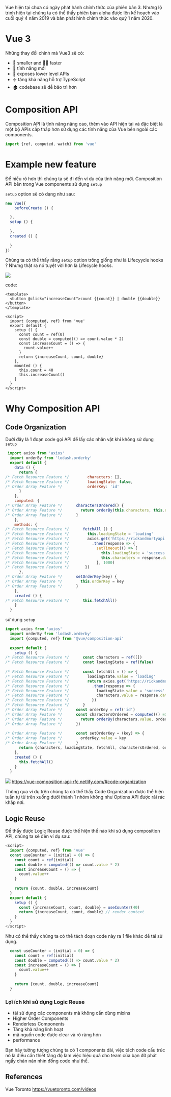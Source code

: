 Vue hiện tại chưa có ngày phát hành chính thức của phiên bản 3. Nhưng lộ trình hiện tại chúng ta có thể thấy phiên bản alpha được lên kế hoạch vào cuối quý 4 năm 2019 và bản phát hình chính thức vào quý 1 năm 2020.

# Vue 3
Những thay đổi chính mà Vue3 sẽ có:
* :ant: smaller and :running_man: faster
* :star2: tính năng mới
* :construction: exposes lower level APIs
* :airplane: tăng khả năng hỗ trợ TypeScript
* :house: codebase sẽ dễ bảo trì hơn

# Composition API
Composition API là tính năng nâng cao, thêm vào API hiện tại và đặc biệt là một bộ APIs cấp thấp hơn sử dụng các tính năng của Vue bên ngoài các components.

```js
import {ref, computed, watch} from 'vue'
```

# Example new feature
Để hiểu rõ hơn thì chúng ta sẽ đi đến ví dụ của tính năng mới. Composition API bên trong Vue components sử dụng `setup`

`setup` option sẽ có dạng như sau:
```js
new Vue({
    beforeCreate () {

  },
  setup () {
    
  },
  created () {
	
  }
})
```
Chúng ta có thể thấy rằng `setup` option trông giống như là Lifecyycle hooks ? Nhưng thật ra nó tuyệt vời hơn là Lifecycle hooks.

![](https://images.viblo.asia/4b6c7ec7-362f-4405-88f3-22da3d15df1b.gif)

code:

```html:ButtonCounter.vue
<template>
  <button @click="increaseCount">count {{count}} | double {{double}}</button>
</template>
 
<script>
  import {computed, ref} from 'vue'
  export default {
    setup () {
      const count = ref(0)
      const double = computed(() => count.value * 2)
      const increaseCount = () => {
        count.value++
      }
      return {increaseCount, count, double}
    },
    mounted () {
      this.count = 40
      this.increaseCount()
    }
  }
</script>
```

# Why Composition API
## Code Organization
Dưới đây là 1 đoạn code gọi API để lấy các nhân vật khi không sử dụng `setup`
```js
 import axios from 'axios'
  import orderBy from 'lodash.orderby'
  export default {
    data () {
      return {
/* Fetch Resource Feature */        characters: [],
/* Fetch Resource Feature */        loadingState: false,
/* Order Array Feature */           orderKey: 'id'
      }
    },
    computed: {
/* Order Array Feature */      charactersOrdered() {
/* Order Array Feature */        return orderBy(this.characters, this.orderKey)
/* Order Array Feature */      }
    },
    methods: {
/* Fetch Resource Feature */      fetchAll () {
/* Fetch Resource Feature */        this.loadingState = 'loading'
/* Fetch Resource Feature */        axios.get('https://rickandmortyapi.com/api/character')
/* Fetch Resource Feature */          .then(response => {
/* Fetch Resource Feature */            setTimeout(() => {
/* Fetch Resource Feature */              this.loadingState = 'success'
/* Fetch Resource Feature */              this.characters = response.data.results
/* Fetch Resource Feature */            }, 1000)
/* Fetch Resource Feature */       })
      },
/* Order Array Feature */      setOrderKey(key) {
/* Order Array Feature */        this.orderKey = key
/* Order Array Feature */      }
    },
    created () {
/* Fetch Resource Feature */      this.fetchAll()
    }
  }
```

sử dụng `setup`
```js
import axios from 'axios'
  import orderBy from 'lodash.orderby'
  import {computed, ref} from '@vue/composition-api'
 
  export default {
    setup () {
/* Fetch Resource Feature */      const characters = ref([])
/* Fetch Resource Feature */      const loadingState = ref(false)
 
/* Fetch Resource Feature */      const fetchAll = () => {
/* Fetch Resource Feature */        loadingState.value = 'loading'
/* Fetch Resource Feature */        return axios.get('https://rickandmortyapi.com/api/character')
/* Fetch Resource Feature */          .then(response => {
/* Fetch Resource Feature */            loadingState.value = 'success'
/* Fetch Resource Feature */            characters.value = response.data.results
/* Fetch Resource Feature */          })
/* Fetch Resource Feature */      }
/* Order Array Feature */      const orderKey = ref('id')
/* Order Array Feature */      const charactersOrdered = computed(() => {
/* Order Array Feature */        return orderBy(characters.value, orderKey.value)
/* Order Array Feature */      })
 
/* Order Array Feature */      const setOrderKey = (key) => {
/* Order Array Feature */        orderKey.value = key
/* Order Array Feature */      }
      return {characters, loadingState, fetchAll, charactersOrdered, orderKey, setOrderKey} // render context
    },
    created () {
      this.fetchAll()
    }
  }
```

![](https://images.viblo.asia/c9ad5c6d-eca1-4fe0-860e-b67c9738223a.png)
https://vue-composition-api-rfc.netlify.com/#code-organization

Thông qua ví dụ trên chúng ta có thể thấy Code Organization được thể hiện tuần tự từ trên xuống dưới thành 1 nhóm không như Options API được rải rác khắp nơi.
## Logic Reuse
Để thấy được Logic Reuse được thể hiện thế nào khi sử dụng composition API, chúng ta sẽ đến ví dụ sau:

```js
<script>
  import {computed, ref} from 'vue'
  const useCounter = (initial = 0) => {
    const count = ref(initial)
    const double = computed(() => count.value * 2)
    const increaseCount = () => {
      count.value++
    }
 
    return {count, double, increaseCount}
  }
  export default {
    setup () {
      const {increaseCount, count, double} = useCounter(40)
      return {increaseCount, count, double} // render context
    }
  }
</script>
```

Như có thể thấy chúng ta có thể tách đoạn code này ra 1 file khác để tái sử dụng.
```js
  const useCounter = (initial = 0) => {
    const count = ref(initial)
    const double = computed(() => count.value * 2)
    const increaseCount = () => {
      count.value++
    }
 
    return {count, double, increaseCount}
  }
```

### Lợi ích khi sử dụng Logic Reuse
* tái sử dụng các components mà không cần dùng mixins
* Higher Order Components
* Renderless Components
* Tăng khả năng linh hoạt
* mã nguồn code được clear và rõ ràng hơn
* performance

Bạn hãy tưởng tượng chúng ta có 1 components dài, việc tách code cấu trúc nó là điều cần thiết tăng độ làm việc hiệu quả cho team của bạn đỡ phát ngấy chán nản nhìn đống code như thế.

## References
Vue Toronto 
https://vuetoronto.com/videos
